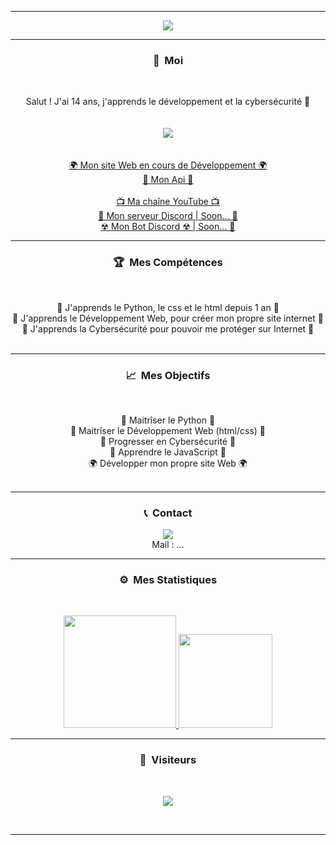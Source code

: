 -----

<p align = "center">
<img src="https://thumbs.gfycat.com/AngryBrokenKodiakbear-max-1mb.gif">
</p>

-----
### <p align="center">🧠 &nbsp;Moi</p>
<br>
<p align="center">
  Salut ! J'ai 14 ans, j'apprends le développement et la cybersécurité 🙂
  <br>
  <br>
  <br>
  <img src="https://cdn.discordapp.com/attachments/860287494260391976/860301157363351552/standard_1.gif">
  <br>
  <br>
  <br>
  <a href="https://github.com/GABGAB404">🌍 Mon site Web en cours de Développement 🌍</a>
  <br>
  <a href="https://billy.loca.lt/">🎨 Mon Api 🎨</a>
  <br>
  <br>
  <a href="https://www.youtube.com/channel/UCojOP9eTK3eFUq7gVnYGpHg">📺 Ma chaîne YouTube 📺</a>
  <br>
  <a href="Soon...">💬 Mon serveur Discord | Soon... 💬</a>
  <br>
  <a href="Soon...">☢ Mon Bot Discord ☢ | Soon... 💬</a>
  <br>
</p>

-----
### <p align="center">🏆 &nbsp;Mes Compétences</p>
<br>
<p align="center">
  🐍 J'apprends le Python, le css et le html depuis 1 an 🐍
  <br>
  💠 J'apprends le Développement Web, pour créer mon propre site internet 💠
  <br>
  🔐 J'apprends la Cybersécurité pour pouvoir me protéger sur Internet 🔐
  <br>
  <br>
</p>

-----
### <p align="center">📈 &nbsp;Mes Objectifs</p>
<br>
<p align="center">
  🐍 Maitrîser le Python 🐍
  <br>
  💠 Maitrîser le Développement Web (html/css) 💠
  <br>
  🔐 Progresser en Cybersécurité 🔐
  <br>
  🎃 Apprendre le JavaScript 🎃
  <br>
  🌍 Développer mon propre site Web 🌍
  <br>
  <br>
</p>

-----
### <p align="center">📞 &nbsp;Contact</p>
<p align="center">
  <img src="https://discord.c99.nl/widget/theme-3/849662371793600522.png">
  <br>
  Mail : ...
</p>


-----
### <p align="center">⚙️ &nbsp;Mes Statistiques</p>
<br>
<p align="center">
<a href="https://github.com/GABGAB404">
  <img height="180em" src="https://github-readme-stats-eight-theta.vercel.app/api?username=GABGAB404&show_icons=true&theme=react&include_all_commits=true&locale=fr"/>
  <img height="150em" src="https://github-readme-stats-eight-theta.vercel.app/api/top-langs/?username=GABGAB404&layout=compact&langs_count=8&theme=react&locale=fr"/>
</a>
  
</p>

-----

### <p align="center">👀 &nbsp;Visiteurs</p>
<br>
<p align="center">
  <img src="https://profile-counter.glitch.me/GABGAB404/count.svg" />
</p>
<br>

-----
